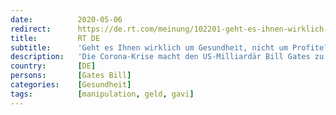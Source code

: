 ```yaml
---
date:          2020-05-06
redirect:      https://de.rt.com/meinung/102201-geht-es-ihnen-wirklich-um/
title:         RT DE
subtitle:      'Geht es Ihnen wirklich um Gesundheit, nicht um Profite? – Offener Brief an Bill Gates'
description:   'Die Corona-Krise macht den US-Milliardär Bill Gates zu einem gefragten Mann. Die von ihm und seiner Frau gegründete Bill & Melinda Gates Foundation widmet sich der Bekämpfung von Krankheiten und ist beispielsweise Hauptfinanzier der Impfallianz Gavi. Geht es Gates wirklich nur um Gesundheit?'
country:       [DE]
persons:       [Gates Bill]
categories:    [Gesundheit]
tags:          [manipulation, geld, gavi]
---
```

